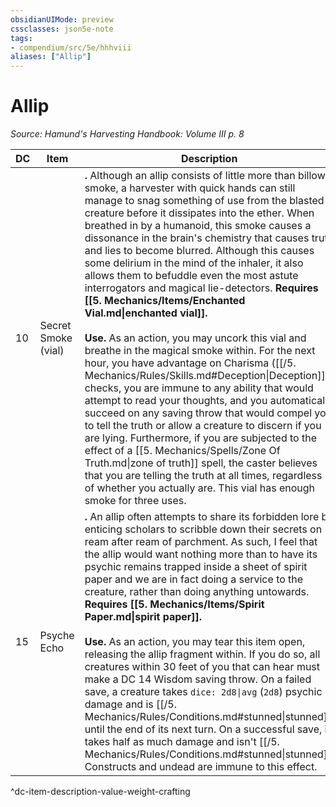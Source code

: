 ```yaml
---
obsidianUIMode: preview
cssclasses: json5e-note
tags:
- compendium/src/5e/hhhviii
aliases: ["Allip"]
---
```

# Allip
*Source: Hamund's Harvesting Handbook: Volume III p. 8* 

| DC | Item | Description | Value | Weight | Crafting |
|----|------|-------------|-------|--------|----------|
| 10 | Secret Smoke (vial) | **.** Although an allip consists of little more than billowy smoke, a harvester with quick hands can still manage to snag something of use from the blasted creature before it dissipates into the ether. When breathed in by a humanoid, this smoke causes a dissonance in the brain's chemistry that causes truth and lies to become blurred. Although this causes some delirium in the mind of the inhaler, it also allows them to befuddle even the most astute interrogators and magical lie-detectors. **Requires [[5. Mechanics/Items/Enchanted Vial.md\|enchanted vial]].**<br /><br />**Use.** As an action, you may uncork this vial and breathe in the magical smoke within. For the next hour, you have advantage on Charisma ([[/5. Mechanics/Rules/Skills.md#Deception\|Deception]]) checks, you are immune to any ability that would attempt to read your thoughts, and you automatically succeed on any saving throw that would compel you to tell the truth or allow a creature to discern if you are lying. Furthermore, if you are subjected to the effect of a [[5. Mechanics/Spells/Zone Of Truth.md\|zone of truth]] spell, the caster believes that you are telling the truth at all times, regardless of whether you actually are. This vial has enough smoke for three uses. | 36 gp | 1 lb | — |
| 15 | Psyche Echo | **.** An allip often attempts to share its forbidden lore by enticing scholars to scribble down their secrets on ream after ream of parchment. As such, I feel that the allip would want nothing more than to have its psychic remains trapped inside a sheet of spirit paper and we are in fact doing a service to the creature, rather than doing anything untowards. **Requires [[5. Mechanics/Items/Spirit Paper.md\|spirit paper]].**<br /><br />**Use.** As an action, you may tear this item open, releasing the allip fragment within. If you do so, all creatures within 30 feet of you that can hear must make a DC 14 Wisdom saving throw. On a failed save, a creature takes `dice: 2d8\|avg` (`2d8`) psychic damage and is [[/5. Mechanics/Rules/Conditions.md#stunned\|stunned]] until the end of its next turn. On a successful save, it takes half as much damage and isn't [[/5. Mechanics/Rules/Conditions.md#stunned\|stunned]]. Constructs and undead are immune to this effect. | 60 gp | 1 lb | [[5. Mechanics/Items/Enigma Sheet.md\|Enigma Sheet]] |
^dc-item-description-value-weight-crafting